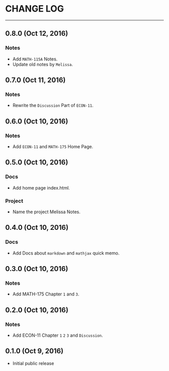 # CHANGE LOG
---

## 0.8.0 (Oct 12, 2016)

### Notes

* Add `MATH-115A` Notes.
* Update old notes by `Melissa`.


## 0.7.0 (Oct 11, 2016)

### Notes

* Rewrite the `Discussion` Part of `ECON-11`.

## 0.6.0 (Oct 10, 2016)

### Notes

* Add `ECON-11` and `MATH-175` Home Page.


## 0.5.0 (Oct 10, 2016)

### Docs

* Add home page index.html.

### Project

* Name the project Melissa Notes.


## 0.4.0 (Oct 10, 2016)

### Docs

* Add Docs about `markdown` and `mathjax` quick memo.

## 0.3.0 (Oct 10, 2016)

### Notes

* Add MATH-175 Chapter `1` and `3`.


## 0.2.0 (Oct 10, 2016)

### Notes

* Add ECON-11 Chapter `1` `2` `3` and `Discussion`.


## 0.1.0 (Oct 9, 2016)

* Initial public release
